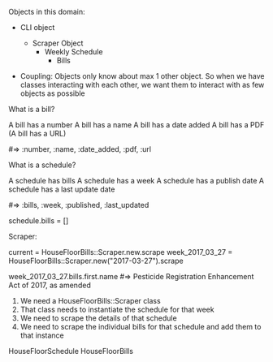 Objects in this domain:
- CLI object
  - Scraper Object
    - Weekly Schedule
      - Bills

- Coupling: Objects only know about max 1 other object. So when we have classes interacting with each other, we want them to interact with as few objects as possible

What is a bill?

A bill has a number
A bill has a name
A bill has a date added
A bill has a PDF
(A bill has a URL)

#=> :number, :name, :date_added, :pdf, :url

What is a schedule?

A schedule has bills
A schedule has a week
A schedule has a publish date
A schedule has a last update date

#=> :bills, :week, :published, :last_updated

schedule.bills = []

Scraper:

current = HouseFloorBills::Scraper.new.scrape
week_2017_03_27 = HouseFloorBills::Scraper.new("2017-03-27").scrape

week_2017_03_27.bills.first.name #=> Pesticide Registration Enhancement Act of 2017, as amended

1. We need a HouseFloorBills::Scraper class
2. That class needs to instantiate the schedule for that week
3. We need to scrape the details of that schedule
4. We need to scrape the individual bills for that schedule and add them to that instance

HouseFloorSchedule
HouseFloorBills
